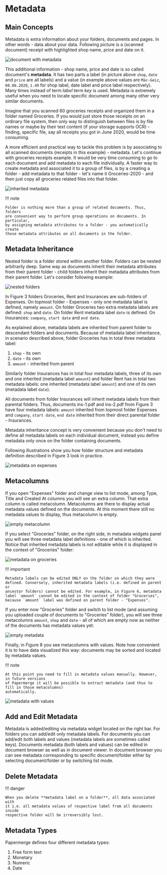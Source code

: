# Metadata


## Main Concepts

Metadata is extra information about your folders, documents and pages. In
other words - data about your data. Following picture is a (scanned document)
receipt with highlighted shop name, price and date on it.

![document with metadata](../img/user-manual/metadata/01-macgeiz-receipt-with-metadata.png)

This additional information - shop name, price and date is so called document's
**metadata**. It has two parts a label (in picture above `shop`, `date` and
`price` are all labels) and a value (in example above values are `Mäc-Geiz`,
`08.06.2020`, `1.49` for shop label, date label and price label
respectively). Many times instead of term *label* term *key* is used. Metadata
is extremely useful when you need to locate specific document among many other
very similar documents.

Imagine that you scanned 60 groceries receipts and organized them in a
folder named Groceries. If you would just store those receipts on an ordinary
file system, then only way to distinguish between files is by file names or
maybe by their text content (if your storage supports OCR) - finding, specific
file, say all receipts you got in June 2020, would be time consuming.

A more efficient and practical way to tackle this problem is by associating to
all scanned documents (receipts in this example) - metadata. Let's continue
with groceries receipts example. It would be very time consuming to go to each
document and add metadata to each file individually. A faster way to create
metadata and associated it to a group of files, is by a creating a folder -
add metadata to that folder - let's name it Groceries-2020 - and then just
copy all groceries related files into that folder.

![inherited metadata](../img/user-manual/metadata/02-inherited-metadata.png)


!!! note

    Folder is nothing more than a group of related documents. Thus, folders
    are convenient way to perform group operations on documents. In particular,
    by assigning metadata attributes to a folder - you automatically create
    those metadata attributes on all documents in the folder.

## Metadata Inheritance

Nested folder is a folder stored within another folder. Folders can be nested
arbitrarily deep. Same way as documents inherit their metadata attributes from
their parent folder - child folders inherit their metadata attributes from their
parent folder. Let's consider following example:

![nested folders](../img/user-manual/metadata/nested-folders-and-metadata.png)

In Figure 3 folders Groceries, Rent and Insurances are sub-folders of Expenses.
On topmost folder - Expenses - only one metadata label is defined, namely
`amount`. On folder Groceries two extra metadata labels are defined:
`shop` and `date`. On folder Rent metadata label `date` is defined. On
Insurances: `company`, `start date` and `end date`.

As explained above, metadata labels are inherited from parent folder to
descendant folders and documents. Because of metadata label inheritance, in
scenario described above, folder Groceries has  in total three metadata label:

1. `shop` - its own
2. `date` - its own
3. `amount` - inherited from parent

Similarly folder Insurances has in total four metadata labels, three of its
own and one inherited (metadata label `amount`) and folder Rent has in total
two metadata labels: one inherited (metadata label `amount`) and one of its
own (metadata label `date`).

All documents from folder Insurances will inherit metadata labels from their
parental folders. Thus, documents ins-1.pdf and ins-2.pdf from Figure 3 have
four metadata labels: `amount` inherited from topmost folder Expenses and
`company`, `start date`, `end date` inherited from their direct parental
folder - Insurances.

Metadata inheritance concept is very convenient because you don't need to
define all metadata labels on each individual document, instead you define
metadata only once on the folder containing documents.

Following illustrations show you how folder structure and metadata definition
described in Figure 3 look in practice.

![metadata on expenses](../img/user-manual/metadata/metadata-defined-on-expenses-folder-v2.png)

## Metacolumns

If you open "Expenses" folder and change view to list mode, among Type, Title
and Created At columns you will see an extra column. That extra column is
called metacolumn. Metacolumns are there to display actual metadata values defined
on the documents. At this moment there still no metadata values to display, thus metacolumn
is empty.

![empty metacolumn](../img/user-manual/metadata/metacolumn-amount-v2.png)

If you select "Groceries" folder, on the right side, in metadata widgets panel
you will see three metadata label definitions - one of which is inherited.
Notice that inherited metadata labels is not editable while it is displayed in
the context of "Groceries" folder:

![metadata on groceries](../img/user-manual/metadata/metadata-defined-on-groceries-folder-v2.png)

!!! important

    Metadata labels can be edited ONLY on the folder on which they were
    defined. Conversely, inherited metadata labels (i.e. defined on parent or
    ancestor folders) cannot be edited. For example, in Figure 6, metadata
    label `amount` cannot be edited in the context of folder "Groceries",
    because `amount` label was defined on parent folder - "Expenses".

If you enter now "Groceries" folder and switch to list mode (and assuming you
uploaded couple of documents to "Groceries" folder), you will see three
metacolumns `amount`, `shop` and `date` - all of which are empty now as
neither of the documents has metadata values yet:


![empty metadata](../img/user-manual/metadata/empty-metacolumns-v2.png)

Finally, in Figure 8 you see metacolumns with values. Note how convenient
it is to have data visualized this way: documents may be sorted and located by
metadata values.

!!! note

    At this point you need to fill in metadata values manually. However, in future versions
    of Papermerge it will be possible to extract metadata (and thus to fill in those metacolumns)
    automatically.


![metadata with values](../img/user-manual/metadata/metacolumns-with-data-v2.png)


## Add and Edit Metadata

Metadata is added/editing via metadata widget located on the right bar. For
folders you can add/edit only metadata labels. For documents you can add/edit
both labels and values (metadata labels are sometimes called keys). Documents
metadata (both labels and values) can be edited in document browser as well as
in document viewer. In document browser you can see metadata corresponding to
specific document/folder either by selecting document/folder or by switching
list mode.

## Delete Metadata

!!! danger

    When you delete **metadata label on a folder**, all data associated with
    it i.e. all metadata values of respective label from all documents inside
    respective folder will be irreversibly lost.


## Metadata Types

Papermerge defines four different metadata types:

1. Free form text
2. Monetary
3. Numeric
4. Date
